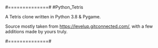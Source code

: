 #==============#
#Python_Tetris

A Tetris clone written in Python 3.8 & Pygame.

Source mostly taken from https://levelup.gitconnected.com/, with a few additions made by yours truly.

#==============#
